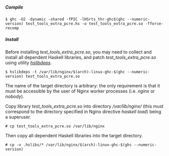 ##### Compile

```ShellSession
$ ghc -O2 -dynamic -shared -fPIC -lHSrts_thr-ghc$(ghc --numeric-version) test_tools_extra_pcre.hs -o test_tools_extra_pcre.so -fforce-recomp
```

##### Install

Before installing *test_tools_extra_pcre.so*, you may need to collect and
install all dependent Haskell libraries, and patch
*test_tools_extra_pcre.so* using utility
[*hslibdeps*](https://github.com/lyokha/nginx-haskell-module/blob/master/utils/README.md#utility-hslibdeps).

```ShellSession
$ hslibdeps -t /var/lib/nginx/$(arch)-linux-ghc-$(ghc --numeric-version) test_tools_extra_pcre.so
```

The name of the target directory is arbitrary: the only requirement is that it
must be accessible by the user of Nginx worker processes (i.e. *nginx* or
*nobody*).

Copy library *test_tools_extra_pcre.so* into directory */var/lib/nginx/*
(this must correspond to the directory specified in Nginx directive
*haskell load*) being a superuser.

```ShellSession
# cp test_tools_extra_pcre.so /var/lib/nginx
```

Then copy all dependent Haskell libraries into the target directory.

```ShellSession
# cp -v .hslibs/* /var/lib/nginx/$(arch)-linux-ghc-$(ghc --numeric-version)
```

